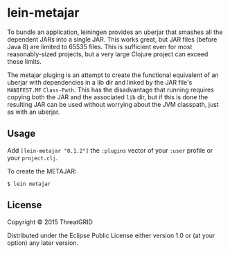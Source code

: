 # lein-metajar

To bundle an application, leiningen provides an uberjar that smashes
all the dependent JARs into a single JAR. This works great, but JAR files
(before Java 8) are limited to 65535 files. This is sufficient even for most
reasonably-sized projects, but a very large Clojure project can exceed these
limits.

The metajar pluging is an attempt to create the functional equivalent
of an uberjar with dependencies in a lib dir and linked by the JAR
file's `MANIFEST.MF` `Class-Path`. This has the disadvantage that
running requires copying both the JAR and the associated `lib` dir,
but if this is done the resulting JAR can be used without worrying about the
JVM classpath, just as with an uberjar.

## Usage

Add `[lein-metajar "0.1.2"]` the `:plugins` vector of your `:user` profile or your `project.clj`.


To create the METAJAR:

    $ lein metajar

## License

Copyright © 2015 ThreatGRID

Distributed under the Eclipse Public License either version 1.0 or (at
your option) any later version.
